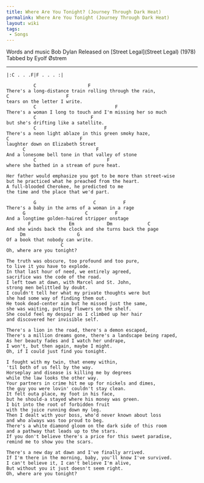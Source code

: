 ```yaml
---
title: Where Are You Tonight? (Journey Through Dark Heat)
permalink: Where Are You Tonight (Journey Through Dark Heat)
layout: wiki
tags:
 - Songs
---
```


Words and music Bob Dylan
Released on [Street Legal](Street Legal) (1978)
Tabbed by Eyolf Østrem

* * * * *

    |:C . . .F|F . . . :|

              C                   F
    There's a long-distance train rolling through the rain,
    C                     F
    tears on the letter I write.
              C                             F
    There's a woman I long to touch and I'm missing her so much
              C                    F
    but she's drifting like a satellite.
              C                         F
    There's a neon light ablaze in this green smoky haze,
    C                          F
    laughter down on Elizabeth Street
          C                          F
    And a lonesome bell tone in that valley of stone
              C                          F
    where she bathed in a stream of pure heat.

    Her father would emphasize you got to be more than street-wise
    but he practiced what he preached from the heart.
    A full-blooded Cherokee, he predicted to me
    the time and the place that we'd part.

              G                     C          F
    There's a baby in the arms of a woman in a rage
          G                      C          F
    And a longtime golden-haired stripper onstage
            F              Em            Dm             C
    And she winds back the clock and she turns back the page
         Dm                   G
    Of a book that nobody can write.
                        C
    Oh, where are you tonight?

    The truth was obscure, too profound and too pure,
    to live it you have to explode.
    In that last hour of need, we entirely agreed,
    sacrifice was the code of the road.
    I left town at dawn, with Marcel and St. John,
    strong men belittled by doubt.
    I couldn't tell her what my private thoughts were but
    she had some way of finding them out.
    He took dead-center aim but he missed just the same,
    she was waiting, putting flowers on the shelf.
    She could feel my despair as I climbed up her hair
    and discovered her invisible self.

    There's a lion in the road, there's a demon escaped,
    There's a million dreams gone, there's a landscape being raped,
    As her beauty fades and I watch her undrape,
    I won't, but then again, maybe I might.
    Oh, if I could just find you tonight.

    I fought with my twin, that enemy within,
    'til both of us fell by the way.
    Horseplay and disease is killing me by degrees
    while the law looks the other way.
    Your partners in crime hit me up for nickels and dimes,
    the guy you were lovin' couldn't stay clean.
    It felt outa place, my foot in his face,
    but he should-a stayed where his money was green.
    I bit into the root of forbidden fruit
    with the juice running down my leg.
    Then I dealt with your boss, who'd never known about loss
    and who always was too proud to beg.
    There's a white diamond gloom on the dark side of this room
    and a pathway that leads up to the stars.
    If you don't believe there's a price for this sweet paradise,
    remind me to show you the scars.

    There's a new day at dawn and I've finally arrived.
    If I'm there in the morning, baby, you'll know I've survived.
    I can't believe it, I can't believe I'm alive,
    But without you it just doesn't seem right.
    Oh, where are you tonight?
